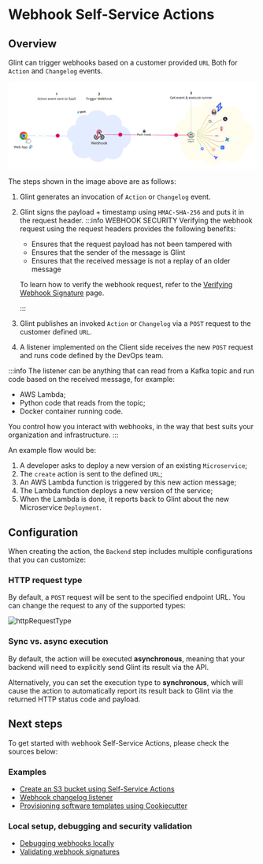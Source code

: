 # Webhook Self-Service Actions

## Overview

Glint can trigger webhooks based on a customer provided `URL` Both for `Action` and `Changelog` events.

![Glint Kafka Architecture](../../../../static/img/self-service-actions/glintWebhookArchitecture.jpg)

The steps shown in the image above are as follows:

1. Glint generates an invocation of `Action` or `Changelog` event.
2. Glint signs the payload + timestamp using `HMAC-SHA-256` and puts it in the request header.
   :::info WEBHOOK SECURITY
   Verifying the webhook request using the request headers provides the following benefits:

   - Ensures that the request payload has not been tampered with
   - Ensures that the sender of the message is Glint
   - Ensures that the received message is not a replay of an older message

   To learn how to verify the webhook request, refer to the [Verifying Webhook Signature](../webhook/signature-verification) page.

   :::

3. Glint publishes an invoked `Action` or `Changelog` via a `POST` request to the customer defined `URL`.
4. A listener implemented on the Client side receives the new `POST` request and runs code defined by the DevOps team.

:::info
The listener can be anything that can read from a Kafka topic and run code based on the received message, for example:

- AWS Lambda;
- Python code that reads from the topic;
- Docker container running code.

You control how you interact with webhooks, in the way that best suits your organization and infrastructure.
:::

An example flow would be:

1. A developer asks to deploy a new version of an existing `Microservice`;
2. The `create` action is sent to the defined `URL`;
3. An AWS Lambda function is triggered by this new action message;
4. The Lambda function deploys a new version of the service;
5. When the Lambda is done, it reports back to Glint about the new Microservice `Deployment`.

## Configuration

When creating the action, the `Backend` step includes multiple configurations that you can customize:

### HTTP request type

By default, a `POST` request will be sent to the specified endpoint URL. You can change the request to any of the supported types:

![httpRequestType](/img/self-service-actions/setup-backend/httpRequestType.png)

### Sync vs. async execution

By default, the action will be executed **asynchronous**, meaning that your backend will need to explicitly send Glint its result via the API.

Alternatively, you can set the execution type to **synchronous**, which will cause the action to automatically report its result back to Glint via the returned HTTP status code and payload.

## Next steps

To get started with webhook Self-Service Actions, please check the sources below:

### Examples

- [Create an S3 bucket using Self-Service Actions](./examples/s3-using-webhook.md)
- [Webhook changelog listener](./examples/changelog-listener.md)
- [Provisioning software templates using Cookiecutter](./examples/software-templates.md)

### Local setup, debugging and security validation

- [Debugging webhooks locally](./local-debugging-webhook.md)
- [Validating webhook signatures](./signature-verification.md)

